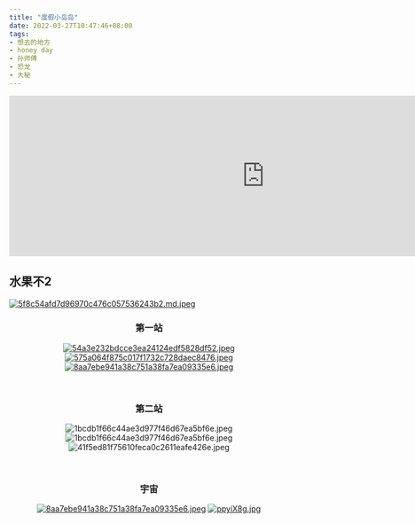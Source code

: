 ```yaml
---
title: "度假小岛岛"
date: 2022-03-27T10:47:46+08:00
tags:
- 想去的地方
- honey day
- 孙师傅
- 恐龙
- 大秘
---
```


<iframe
src="https://music.163.com/#/song?id=2018696608"
scrolling="no"
border="0"
frameborder="no"
framespacing="0"
allowfullscreen="false"
height=290
width=920>
</iframe>

## 水果不2
[![5f8c54afd7d96970c476c057536243b2.md.jpeg](https://s1.imagehub.cc/images/2023/03/28/5f8c54afd7d96970c476c057536243b2.md.jpeg)](https://www.imagehub.cc/image/adrien-olichon-12060805.ZnR2Z)

### <center>第一站</center>
<div align="center">

[![54a3e232bdcce3ea24124edf5828df52.jpeg](https://s1.imagehub.cc/images/2023/03/27/54a3e232bdcce3ea24124edf5828df52.jpeg)](https://www.imagehub.cc/image/Xy29r)
[![575a064f875c017f1732c728daec8476.jpeg](https://s1.imagehub.cc/images/2023/03/27/575a064f875c017f1732c728daec8476.jpeg)](https://www.imagehub.cc/image/XLtW6)
[![8aa7ebe941a38c751a38fa7ea09335e6.jpeg](https://s1.imagehub.cc/images/2023/03/27/8aa7ebe941a38c751a38fa7ea09335e6.jpeg)](https://www.imagehub.cc/image/XLxy7)

</div>

<br>

### <center>第二站</center>
<div align="center">

![1bcdb1f66c44ae3d977f46d67ea5bf6e.jpeg](https://s1.imagehub.cc/images/2023/03/27/1bcdb1f66c44ae3d977f46d67ea5bf6e.jpeg)
![1bcdb1f66c44ae3d977f46d67ea5bf6e.jpeg](https://s1.imagehub.cc/images/2023/03/27/1bcdb1f66c44ae3d977f46d67ea5bf6e.jpeg)
![41f5ed81f75610feca0c2611eafe426e.jpeg](https://s1.imagehub.cc/images/2023/03/27/41f5ed81f75610feca0c2611eafe426e.jpeg)

</div>
<br>

### <center>宇宙</center>
<div align="center">

[![8aa7ebe941a38c751a38fa7ea09335e6.jpeg](https://s1.imagehub.cc/images/2023/03/27/8aa7ebe941a38c751a38fa7ea09335e6.jpeg)](https://www.imagehub.cc/image/XLxy7)
[![ppyiX8g.jpg](https://s1.ax1x.com/2023/03/27/ppyiX8g.jpg)](https://imgse.com/i/ppyiX8g)

</div>
